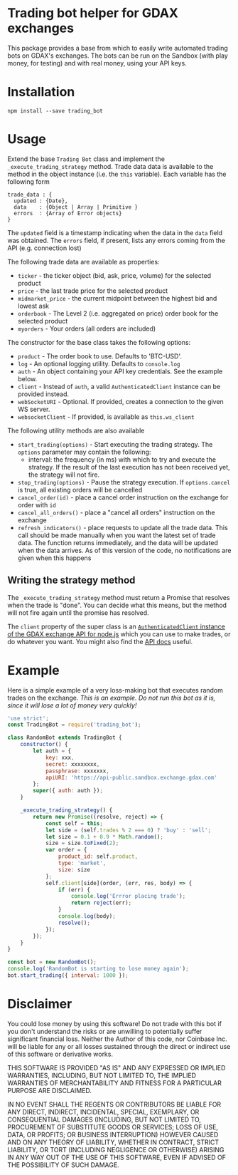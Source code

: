 # Trading bot helper for GDAX exchanges

This package provides a base from which to easily write automated trading bots on GDAX's exchanges.
The bots can be run on the Sandbox (with play money, for testing) and with real money, using your API keys.

# Installation

    npm install --save trading_bot

# Usage

Extend the base `Trading Bot` class and implement the `_execute_trading_strategy` method. Trade data data is available
to the method in the object instance (i.e. the `this` variable). Each variable has the following form

    trade_data : {
      updated : {Date},
      data    : {Object | Array | Primitive }
      errors  : {Array of Error objects}
    }

The `updated` field is a timestamp indicating when the data in the `data` field was obtained. The `errors` field, if
present, lists any errors coming from the API (e.g. connection lost)

The following trade data are available as properties:

* `ticker` - the ticker object (bid, ask, price, volume) for the selected product
* `price` - the last trade price for the selected product
* `midmarket_price` - the current midpoint between the highest bid and lowest ask
* `orderbook` - The Level 2 (i.e. aggregated on price) order book for the selected product
* `myorders` - Your orders (all orders are included)

The constructor for the base class takes the following options:

* `product` - The order book to use. Defaults to 'BTC-USD'.
* `log` - An optional logging utility. Defaults to `console.log`
* `auth` - An object containing your API key credentials. See the example below.
* `client` - Instead of `auth`, a valid `AuthenticatedClient` instance can be provided instead.
* `webSocketURI` - Optional. If provided, creates a connection to the given WS server.
* `websocketClient` - If provided, is available as `this.ws_client`

The following utility methods are also available

* `start_trading(options)` - Start executing the trading strategy. The `options` parameter may contain the following:
   * interval: the frequency (in ms) with which to try and execute the strategy. If the result of the last execution has
     not been received yet, the strategy will not fire.
* `stop_trading(options)` - Pause the strategy execution. If `options.cancel` is true, all existing orders will be cancelled
* `cancel_order(id)` - place a cancel order instruction on the exchange for order with `id`
* `cancel_all_orders()` - place a "cancel all orders" instruction on the exchange
* `refresh_indicators()` - place requests to update all the trade data. This call should be made manually when you
want the latest set of trade data. The function returns immediately, and the data
will be updated when the data arrives. As of this version of the code, no notifications are given when this happens

## Writing the strategy method

The `_execute_trading_strategy` method must return a Promise that resolves when the trade is "done". You can decide what
this means, but the method will not fire again until the promise has resolved.

The `client` property of the super class is an [`AuthenticatedClient` instance of the GDAX exchange API for node.js](https://github.com/coinbase/GDAX-node)
which you can use to make trades, or do whatever you want. You might also find the
[API docs](https://docs.gdax.com/#api) useful.

# Example

Here is a simple example of a very loss-making bot that executes random trades on the exchange. *This is an example. Do not
run this bot as it is, since it will lose a lot of money very quickly!*

```javascript
'use strict';
const TradingBot = require('trading_bot');

class RandomBot extends TradingBot {
    constructor() {
        let auth = {
            key: xxx,
            secret: xxxxxxxx,
            passphrase: xxxxxxx,
            apiURI: 'https://api-public.sandbox.exchange.gdax.com'
        };
        super({ auth: auth });
    }

    _execute_trading_strategy() {
        return new Promise((resolve, reject) => {
            const self = this;
            let side = (self.trades % 2 === 0) ? 'buy' : 'sell';
            let size = 0.1 + 0.9 * Math.random();
            size = size.toFixed(2);
            var order = {
                product_id: self.product,
                type: 'market',
                size: size
            };
            self.client[side](order, (err, res, body) => {
                if (err) {
                    console.log('Errror placing trade');
                    return reject(err);
                }
                console.log(body);
                resolve();
            });
        });
    }
}

const bot = new RandomBot();
console.log('RandomBot is starting to lose money again');
bot.start_trading({ interval: 1000 });
```

# Disclaimer

You could lose money by using this software! Do not trade with this bot if you don't understand the risks or are unwilling
to potentially suffer significant financial loss. Neither the Author of this code, nor Coinbase Inc. will be liable for
 any or all losses sustained through the direct or indirect use of this software or derivative works.

THIS SOFTWARE IS PROVIDED "AS IS" AND ANY EXPRESSED OR IMPLIED WARRANTIES, INCLUDING, BUT NOT LIMITED TO, THE IMPLIED
WARRANTIES OF MERCHANTABILITY AND FITNESS FOR A PARTICULAR PURPOSE ARE DISCLAIMED.

IN NO EVENT SHALL THE REGENTS OR CONTRIBUTORS BE LIABLE FOR ANY DIRECT, INDIRECT, INCIDENTAL, SPECIAL, EXEMPLARY,
OR CONSEQUENTIAL DAMAGES (INCLUDING, BUT NOT LIMITED TO, PROCUREMENT OF SUBSTITUTE GOODS OR SERVICES; LOSS OF USE, DATA,
OR PROFITS; OR BUSINESS INTERRUPTION) HOWEVER CAUSED AND ON ANY THEORY OF LIABILITY, WHETHER IN CONTRACT, STRICT
LIABILITY, OR TORT (INCLUDING NEGLIGENCE OR OTHERWISE) ARISING IN ANY WAY OUT OF THE USE OF THIS SOFTWARE,
EVEN IF ADVISED OF THE POSSIBILITY OF SUCH DAMAGE.
